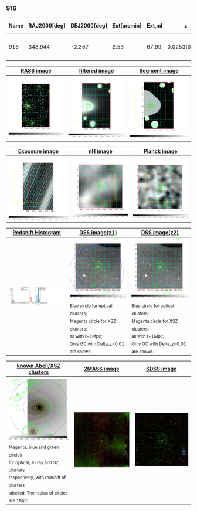 <div STYLE="page-break-after: always;"></div>

### 916

|Name|RAJ2000[deg]|DEJ2000[deg] |Ext[arcmin]| Ext,ml | z | z_src| C|GC(XSZ,Delta_z<0.01)| GC(OPT,Delta_z<0.01)|GC| R_sig[arcmin] | R500[arcmin] | R500[Mpc]| CRsig[c/s] | CR500[c/s] |L500[1E44 erg/s]|F500[1E-12 erg/s/cm^2]| M500[1E14 Msun]|Tx[keV]|Cnt_sig|Beta|Rc[arcmin]|Comment|Alias|
|---|---|---|---|---|---|------|---|--------|---------|----------|---|---|---|---|---|---|---|---|---|---|---|---|---|---|
|916| 348.944| -2.367| 2.53| 67.99| 0.0253(0.005)| z1, z_xsz| B| MCXC| N| C, F20, MCXC, N, W| 14.331| 17.724| 0.542| 0.254(0.046)| 0.264(0.048)| 0.059(0.007)| 4.037(0.511)| 0.46(0.03)| 1.34(0.06)| 112.7| 0.734(-0.078+0.114)| 2.756(-0.640+0.792)| -| k303|

|[RASS image](../image/916/916_img.pdf)|[filtered image](../image/916/916_fil.pdf)|[Segment image](../image/916/916_seg.pdf)|
|-------------------|--------------------|-------------------|
| <img src="../image/916/916_img.png" width="300">  | <img src="../image/916/916_fil.png" width="300">   | <img src="../image/916/916_seg.png" width="300">  |

|[Exposure image](../image/916/916_mex.pdf)| [nH image](../image/916/916_nh.pdf)| [Planck image](../image/916/916_p.pdf)|
|-------------------|--------------------|-------------------|
|<img src="../image/916/916_mex.png" width="300">   | <img src="../image/916/916_nh.png" width="300">    | <img src="../image/916/916_p.png" width="300"> |

|[Redshift Histogram](../image/916/916_zg.pdf) | [DSS image(z1)](../image/916/916_dss_z1.pdf)      |  [DSS image(z2)](../image/916/916_dss_z2.pdf)    |
|-------------------|--------------------|-------------------|
|<img src="../image/916/916_zg.png" width="300"> |<img src="../image/916/916_dss_z1.png" width="300"> <sub><br>Blue circle for optical clusters; <br>Magenta circle for XSZ clusters; <br>all with r=1Mpc; <br>Only GC with Delta_z<0.01 are shown. </sub>| <img src="../image/916/916_dss_z2.png" width="300"><sub><br>Blue circle for optical clusters; <br>Magenta circle for XSZ clusters; <br>all with r=1Mpc; <br>Only GC with Delta_z<0.01 are shown. </sub> |

|[known Abell/XSZ clusters](../image/916/916_gc.pdf) | [2MASS image](../image/916/916_2mass.pdf)      |[SDSS image](../image/916/916_sdss.pdf)   |
|-------------------|-------------------|-------------------|
|<img src=../image/916/916_gc.png width="300"> <br><sub>Magenta, blue and green circles <br>for optical, X-ray and SZ clusters <br>respectively, with redshift of clusters <br>labelled. The radius of circles <br>are 1Mpc.</sub>|<img src="../image/916/916_2mass.png" width="300">  | <img src="../image/916/916_sdss.png" width="300">  |




